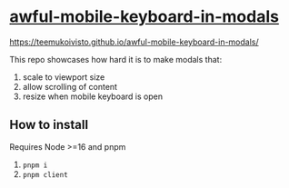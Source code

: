 # [awful-mobile-keyboard-in-modals](https://github.com/teemukoivisto/awful-mobile-keyboard-in-modals)

https://teemukoivisto.github.io/awful-mobile-keyboard-in-modals/

This repo showcases how hard it is to make modals that:

1. scale to viewport size
2. allow scrolling of content
3. resize when mobile keyboard is open

## How to install

Requires Node >=16 and pnpm

1. `pnpm i`
2. `pnpm client`
